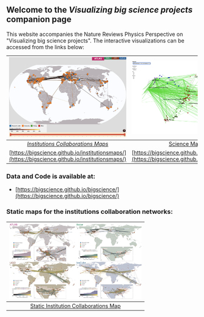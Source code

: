 ## Welcome to the *Visualizing big science projects* companion page

This website accompanies the Nature Reviews Physics Perspective on "Visualizing big science projects". The interactive visualizations can be accessed from the links below:

| [![img](institutionsmaps_thumb.png)](https://bigscience.github.io/institutionsmaps/) | [![img](sciencemaps_thumb.png)](https://bigscience.github.io/sciencemaps/) |
|:--:| :--: |
| [*Institutions Collaborations Maps*](https://bigscience.github.io/institutionsmaps/) | [Science Maps](https://bigscience.github.io/sciencemaps/) |
| [https://bigscience.github.io/institutionsmaps/](https://bigscience.github.io/institutionsmaps/) | [https://bigscience.github.io/sciencemaps/](https://bigscience.github.io/sciencemaps/) |

### Data and Code is available at:
- [https://bigscience.github.io/bigscience/](https://bigscience.github.io/bigscience/)


### Static maps for the institutions collaboration networks:





| <a href="https://bigscience.github.io/Institution Maps All Projects.pdf"><img src="Institution Maps All Projects_thumb.jpg" width="350"></a> |
| :----------------------------------------: |
|   [Static Institution Collaborations Map](<https://bigscience.github.io/Institution Maps All Projects.pdf>)    |
